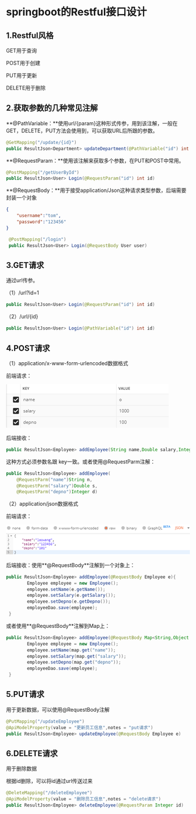 # springboot的Restful接口设计

## 1.Restful风格

GET用于查询

POST用于创建

PUT用于更新

DELETE用于删除

## 2.获取参数的几种常见注解

**@PathVariable：**使用url/{param}这种形式传参，用到该注解，一般在GET，DELETE，PUT方法会使用到，可以获取URL后所跟的参数。

```java
@GetMapping("/update/{id}")
public ResultJson<Department> updateDepartment(@PathVariable("id") int id)
```

**@RequestParam：**使用该注解来获取多个参数，在PUT和POST中常用。

```java
@PostMapping("/getUserById")
public ResultJson<User> Login(@RequestParam("id") int id)
```

**@RequestBody：**用于接受application/Json这种请求类型参数，后端需要封装一个对象

```json
{
	"username":"tom",
	"password":"123456"
}  
```

```java
 @PostMapping("/login")
 public ResultJson<User> Login(@RequestBody User user)
```

## 3.GET请求

通过url传参。

（1）/url?id=1

```java
public ResultJson<User> Login(@RequestParam("id") int id)
```

（2）/url/{id}

```java
public ResultJson<User> Login(@PathVariable("id") int id)
```

## 4.POST请求

（1）application/x-www-form-urlencoded数据格式

前端请求：

![](pictures\image-20200116105550422.png)

后端接收：

```java
public ResultJson<Employee> addEmployee(String name,Double salary,Integer depno)
```

这种方式必须参数名跟 key一致。或者使用@RequestParm注解：

```java
public ResultJson<Employee> addEmployee(
	@RequestParm("name")String n,
	@RequestParm("salary")Double s,
	@RequestParm("depno")Integer d)
```

（2）application/json数据格式

前端请求：

![](pictures\image-20200116110546214.png)

后端接收：使用**@RequestBody**注解到一个对象上：

```java
public ResultJson<Employee> addEmployee(@RequestBody Employee e){
        Employee employee = new Employee();
        employee.setName(e.getName());
        employee.setSalary(e.getSalary());
        employee.setDepno(e.getDepno());
        employeeDao.save(employee);
 }
```

或者使用**@RequestBody**注解到Map上：

```java
public ResultJson<Employee> addEmployee(@RequestBody Map<String,Object map){
        Employee employee = new Employee();
        employee.setName(map.get("name"));
        employee.setSalary(map.get("salary"));
        employee.setDepno(map.get("depno"));
        employeeDao.save(employee);
 }
```

## 5.PUT请求

用于更新数据，可以使用@RequestBody注解

```java
@PutMapping("/updateEmployee")
@ApiModelProperty(value = "更新员工信息",notes = "put请求")
public ResultJson<Employee> updateEmployee(@RequestBody Employee e)
```

## 6.DELETE请求

用于删除数据

根据id删除，可以将id通过url传送过来

```java
@DeleteMapping("/deleteEmployee")
@ApiModelProperty(value = "删除员工信息",notes = "delete请求")
public ResultJson<Employee> deleteEmployee(@RequestParam Integer id)
```
